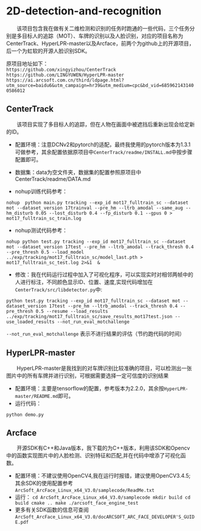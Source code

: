 # 2D-detection-and-recognition
&emsp;&emsp;该项目包含我在做有关二维检测和识别的任务时跑通的一些代码，三个任务分别是多目标人的追踪（MOT）、车牌的识别以及人脸识别，对应的项目名称为CenterTrack、HyperLPR-master以及Arcface，前两个为github上的开源项目，后一个为虹软的开源人脸识别SDK。

原项目地址如下：<br>
`
https://github.com/xingyizhou/CenterTrack  
https://github.com/LINGYUWEN/HyperLPR-master  
https://ai.arcsoft.com.cn/third/ldpage.html?utm_source=baidu6&utm_campaign=hr39&utm_medium=cpc&bd_vid=6859621431400586012
`
  
## CenterTrack
&emsp;&emsp;该项目实现了多目标人的追踪，但在人物在画面中被遮挡后重新出现会给定新的ID。

* 配置环境：注意DCNv2和pytorch的适配，最终我使用的pytorch版本为1.3.1可做参考，其余配置依据原项目中`CenterTrack/readme/INSTALL.md`中按步骤配置即可。
* 数据集：data为空文件夹，数据集的配置参照原项目中CenterTrack/readme/DATA.md  

* nohup训练代码参考：  
```
nohup  python main.py tracking --exp_id mot17_fulltrain_sc --dataset mot --dataset_version 17trainval --pre_hm --ltrb_amodal --same_aug --hm_disturb 0.05 --lost_disturb 0.4 --fp_disturb 0.1 --gpus 0 > mot17_fulltrain_sc_train.log 
```

* nohup测试代码参考：  
```
nohup python test.py tracking --exp_id mot17_fulltrain_sc --dataset mot --dataset_version 17test --pre_hm --ltrb_amodal --track_thresh 0.4 --pre_thresh 0.5 --load_model ../exp/tracking/mot17_fulltrain_sc/model_last.pth > mot17_fulltrain_sc_test.log 2>&1  &
```

* 修改：我在代码运行过程中加入了可视化程序，可以实现实时对相邻两帧中的人进行标注，不同颜色显示ID、位置、速度,实现代码增加在`CenterTrack/src/libdetector.py`中:
```
python test.py tracking --exp_id mot17_fulltrain_sc --dataset mot --dataset_version 17test --pre_hm --ltrb_amodal --track_thresh 0.4 --pre_thresh 0.5 --resume --load_results ../exp/tracking/mot17_fulltrain_sc/save_results_mot17test.json --use_loaded_results --not_run_eval_motchallenge
```
```--not_run_eval_motchallenge``` 表示不进行结果的评估（节约跑代码的时间）  
  
  
## HyperLPR-master  
&emsp;&emsp;HyperLPR-master是我找到的对车牌识别比较准确的项目，可以检测出一张图片中的所有车牌并进行识别，可根据需要选择一定可信度的识别结果
  
* 配置环境：主要是tensorflow的配置，参考版本为2.2.0，其余按`HyperLPR-master/README.md`即可。
* 运行代码：
```
python demo.py
```
  
  
## Arcface 
&emsp;&emsp;开源SDK有C++和Java版本，我下载的为C++版本，利用该SDK和Opencv中的函数实现图片中的人脸检测、识别特征和匹配,并在代码中增添了可视化函数。

* 配置环境：不建议使用OpenCV4,我在运行时报错，建议使用OpenCV3.4.5;其余SDK的使用配置参考`ArcSoft_ArcFace_Linux_x64_V3.0/samplecode/ReadMe.txt`
* 运行：
`
cd ArcSoft_ArcFace_Linux_x64_V3.0/samplecode
mkdir build
cd build
cmake ..
make
./arcsoft_face_engine_test
`
* 更多有关SDK函数的信息可查阅`ArcSoft_ArcFace_Linux_x64_V3.0/docARCSOFT_ARC_FACE_DEVELOPER'S_GUIDE.pdf`

